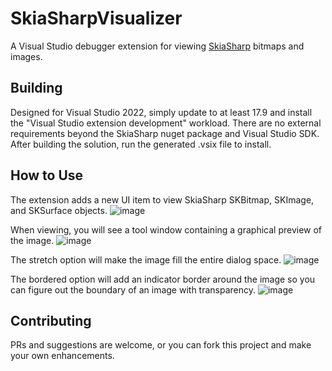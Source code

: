 # SkiaSharpVisualizer
A Visual Studio debugger extension for viewing [SkiaSharp](https://github.com/mono/SkiaSharp) bitmaps and images.

## Building
Designed for Visual Studio 2022, simply update to at least 17.9 and install the "Visual Studio extension development" workload. There are no external requirements beyond the SkiaSharp nuget package and Visual Studio SDK. After building the solution, run the generated .vsix file to install.

## How to Use
The extension adds a new UI item to view SkiaSharp SKBitmap, SKImage, and SKSurface objects.
![image](https://github.com/MapLarge/SkiaSharpVisualizer/assets/38544371/932c0544-dea0-445a-a052-e971878af182)

When viewing, you will see a tool window containing a graphical preview of the image.
![image](https://github.com/MapLarge/SkiaSharpVisualizer/assets/38544371/e7c97551-7767-4e4a-8f87-c66feec7dcdd)

The stretch option will make the image fill the entire dialog space.
![image](https://github.com/MapLarge/SkiaSharpVisualizer/assets/38544371/42625fa9-4e31-4751-b442-c9ed632e4ee8)

The bordered option will add an indicator border around the image so you can figure out the boundary of an image with transparency.
![image](https://github.com/MapLarge/SkiaSharpVisualizer/assets/38544371/e4ce3b8a-a81b-4f38-9423-3313cc6e60d4)

## Contributing
PRs and suggestions are welcome, or you can fork this project and make your own enhancements.
